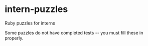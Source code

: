 intern-puzzles
==============

Ruby puzzles for interns

Some puzzles do not have completed tests -- you must fill these in properly.